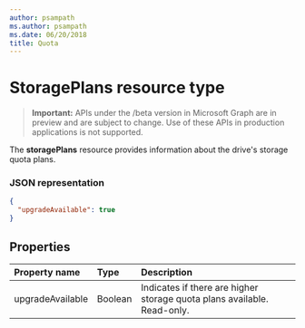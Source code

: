 ```yaml
---
author: psampath
ms.author: psampath
ms.date: 06/20/2018
title: Quota
---
```

# StoragePlans resource type

> **Important:** APIs under the /beta version in Microsoft Graph are in preview and are subject to change. Use of these APIs in production applications is not supported.

The **storagePlans** resource provides information about the drive's storage quota plans.

### JSON representation

<!-- {
  "blockType": "resource",
  "optionalProperties": [ ],
   "@odata.type": "microsoft.graph.storagePlans",
} -->

```json
{
  "upgradeAvailable": true
}

```
## Properties

| Property name     | Type      | Description                                                             |
|:------------------|:----------|:----------------------------------------------------------------------- |
| upgradeAvailable  | Boolean   | Indicates if there are higher storage quota plans available. Read-only. |


<!-- {
  "type": "#page.annotation",
  "description": "storagePlans resource contains information about storage quota plans that make up the drive's storage space quota.",
  "keywords": "quota,plans,upgradeAvailable",
  "section": "documentation",
  "tocPath": "Resources/StoragePlans"
} -->

